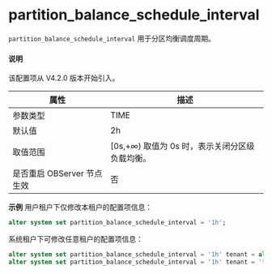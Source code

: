 # partition_balance_schedule_interval

`partition_balance_schedule_interval` 用于分区均衡调度周期。

<main id="notice" type='explain'>
  <h4>说明</h4>
  <p>该配置项从 V4.2.0 版本开始引入。</p>
</main>

| **属性** | **描述** |
| --- | --- |
| 参数类型 | TIME |
| 默认值 | 2h |
| 取值范围 | [0s,+∞) 取值为 0s 时，表示关闭分区级负载均衡。   |
| 是否重启 OBServer 节点生效 | 否 |

**示例**
用户租户下仅修改本租户的配置项信息：

```sql
alter system set partition_balance_schedule_interval = '1h';
```

系统租户下可修改任意租户的配置项信息：

```sql
alter system set partition_balance_schedule_interval = '1h' tenant = all;
alter system set partition_balance_schedule_interval = '1h' tenant = 'tenant_name';
```
